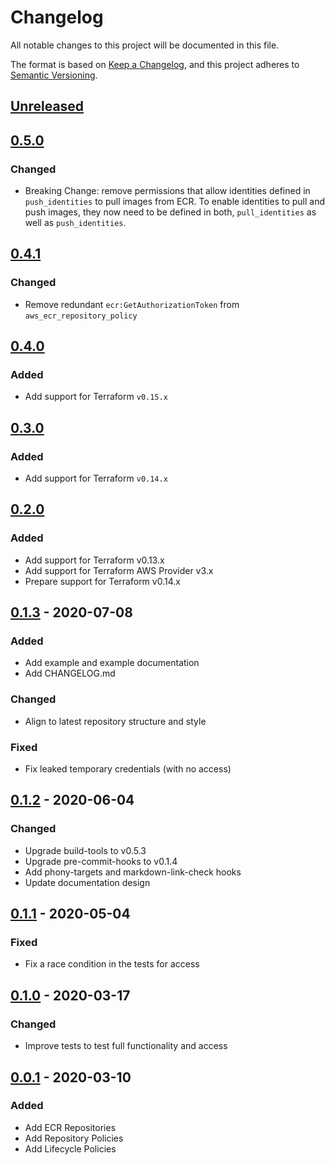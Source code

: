 # Changelog

All notable changes to this project will be documented in this file.

The format is based on [Keep a Changelog](https://keepachangelog.com/en/1.0.0/),
and this project adheres to [Semantic Versioning](https://semver.org/spec/v2.0.0.html).

## [Unreleased]

## [0.5.0]

### Changed

- Breaking Change: remove permissions that allow identities defined in
`push_identities` to pull images from ECR. To enable identities to pull and push
images, they now need to be defined in both, `pull_identities` as well as
`push_identities`.

## [0.4.1]

### Changed

- Remove redundant `ecr:GetAuthorizationToken` from `aws_ecr_repository_policy`

## [0.4.0]

### Added

- Add support for Terraform `v0.15.x`

## [0.3.0]

### Added

- Add support for Terraform `v0.14.x`

## [0.2.0]

### Added

- Add support for Terraform v0.13.x
- Add support for Terraform AWS Provider v3.x
- Prepare support for Terraform v0.14.x

## [0.1.3] - 2020-07-08

### Added

- Add example and example documentation
- Add CHANGELOG.md

### Changed

- Align to latest repository structure and style

### Fixed

- Fix leaked temporary credentials (with no access)

## [0.1.2] - 2020-06-04

### Changed

- Upgrade build-tools to v0.5.3
- Upgrade pre-commit-hooks to v0.1.4
- Add phony-targets and markdown-link-check hooks
- Update documentation design

## [0.1.1] - 2020-05-04

### Fixed

- Fix a race condition in the tests for access

## [0.1.0] - 2020-03-17

### Changed

- Improve tests to test full functionality and access

## [0.0.1] - 2020-03-10

### Added

- Add ECR Repositories
- Add Repository Policies
- Add Lifecycle Policies

<!-- markdown-link-check-disable -->

[unreleased]: https://github.com/mineiros-io/terraform-aws-ecr/compare/v0.5.0...HEAD
[0.5.0]: https://github.com/mineiros-io/terraform-aws-ecr/compare/v0.4.1...v0.5.0

<!-- markdown-link-check-disabled -->

[0.4.1]: https://github.com/mineiros-io/terraform-aws-ecr/compare/v0.4.0...v0.4.1
[0.4.0]: https://github.com/mineiros-io/terraform-aws-ecr/compare/v0.3.0...v0.4.0
[0.3.0]: https://github.com/mineiros-io/terraform-aws-ecr/compare/v0.2.0...v0.3.0
[0.2.0]: https://github.com/mineiros-io/terraform-aws-ecr/compare/v0.1.3...v0.2.0
[0.1.3]: https://github.com/mineiros-io/terraform-aws-ecr/compare/v0.1.2...v0.1.3
[0.1.2]: https://github.com/mineiros-io/terraform-aws-ecr/compare/v0.1.1...v0.1.2
[0.1.1]: https://github.com/mineiros-io/terraform-aws-ecr/compare/v0.1.0...v0.1.1
[0.1.0]: https://github.com/mineiros-io/terraform-aws-ecr/compare/v0.0.1...v0.1.0
[0.0.1]: https://github.com/mineiros-io/terraform-aws-ecr/releases/tag/v0.0.1
